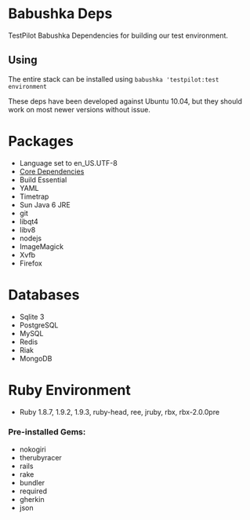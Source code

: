 # Babushka Deps

TestPilot Babushka Dependencies for building our test environment.

## Using

The entire stack can be installed using `babushka 'testpilot:test environment`

These deps have been developed against Ubuntu 10.04, but they should work on most newer
versions without issue.

# Packages

- Language set to en_US.UTF-8
- [Core Dependencies](https://github.com/testpilot/babushka-deps/blob/master/worker/core-software.rb)
- Build Essential
- YAML
- Timetrap
- Sun Java 6 JRE
- git
- libqt4
- libv8
- nodejs
- ImageMagick
- Xvfb
- Firefox

# Databases

- Sqlite 3
- PostgreSQL
- MySQL
- Redis
- Riak
- MongoDB

# Ruby Environment

- Ruby 1.8.7, 1.9.2, 1.9.3, ruby-head, ree, jruby, rbx, rbx-2.0.0pre

### Pre-installed Gems:
  - nokogiri
  - therubyracer
  - rails
  - rake
  - bundler
  - required
  - gherkin
  - json

